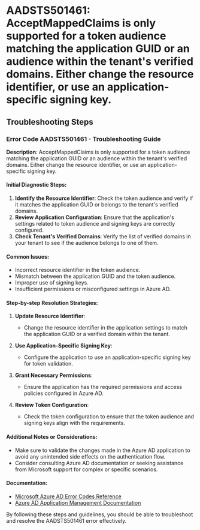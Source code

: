 
# AADSTS501461: AcceptMappedClaims is only supported for a token audience matching the application GUID or an audience within the tenant's verified domains. Either change the resource identifier, or use an application-specific signing key.


## Troubleshooting Steps
### Error Code AADSTS501461 - Troubleshooting Guide

**Description**: AcceptMappedClaims is only supported for a token audience matching the application GUID or an audience within the tenant's verified domains. Either change the resource identifier, or use an application-specific signing key.

#### Initial Diagnostic Steps:
1. **Identify the Resource Identifier**: Check the token audience and verify if it matches the application GUID or belongs to the tenant's verified domains.
2. **Review Application Configuration**: Ensure that the application's settings related to token audience and signing keys are correctly configured.
3. **Check Tenant's Verified Domains**: Verify the list of verified domains in your tenant to see if the audience belongs to one of them.

#### Common Issues:
- Incorrect resource identifier in the token audience.
- Mismatch between the application GUID and the token audience.
- Improper use of signing keys.
- Insufficient permissions or misconfigured settings in Azure AD.

#### Step-by-step Resolution Strategies:
1. **Update Resource Identifier**:
   - Change the resource identifier in the application settings to match the application GUID or a verified domain within the tenant.

2. **Use Application-Specific Signing Key**:
   - Configure the application to use an application-specific signing key for token validation.
  
3. **Grant Necessary Permissions**:
   - Ensure the application has the required permissions and access policies configured in Azure AD.

4. **Review Token Configuration**:
   - Check the token configuration to ensure that the token audience and signing keys align with the requirements.

#### Additional Notes or Considerations:
- Make sure to validate the changes made in the Azure AD application to avoid any unintended side effects on the authentication flow.
- Consider consulting Azure AD documentation or seeking assistance from Microsoft support for complex or specific scenarios.

#### Documentation:
- [Microsoft Azure AD Error Codes Reference](https://docs.microsoft.com/en-us/azure/active-directory/develop/reference-aadsts-error-codes)
- [Azure AD Application Management Documentation](https://docs.microsoft.com/en-us/azure/active-directory/develop/quickstart-configure-app-access-web-apis)

By following these steps and guidelines, you should be able to troubleshoot and resolve the AADSTS501461 error effectively.